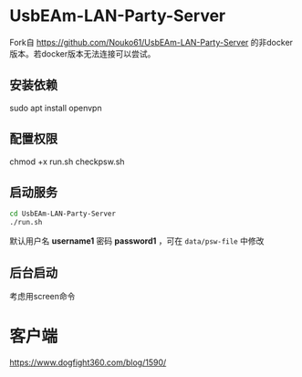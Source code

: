 # UsbEAm-LAN-Party-Server
Fork自 https://github.com/Nouko61/UsbEAm-LAN-Party-Server 的非docker版本。若docker版本无法连接可以尝试。

## 安装依赖
sudo apt install openvpn

## 配置权限
chmod +x run.sh checkpsw.sh

## 启动服务

``` bash
cd UsbEAm-LAN-Party-Server
./run.sh
```

默认用户名 **username1** 密码 **password1** ，可在 ```data/psw-file``` 中修改

## 后台启动
考虑用screen命令

# 客户端
https://www.dogfight360.com/blog/1590/
